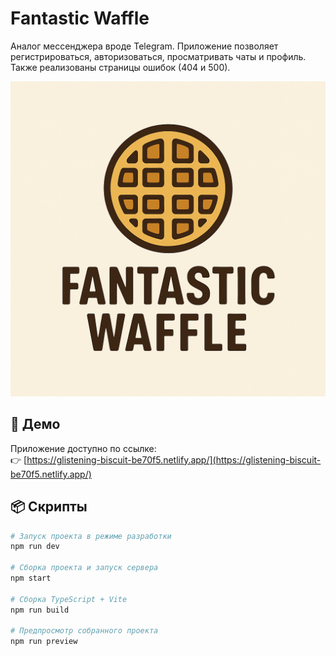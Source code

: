 # Fantastic Waffle

Аналог мессенджера вроде Telegram. Приложение позволяет регистрироваться, авторизоваться, просматривать чаты и профиль. Также реализованы страницы ошибок (404 и 500).

![Fantastic Waffle Logo](./fantastic-waffle.png)

## 🔗 Демо  
Приложение доступно по ссылке:  
👉 [https://glistening-biscuit-be70f5.netlify.app/](https://glistening-biscuit-be70f5.netlify.app/)

## 📦 Скрипты  
```bash
# Запуск проекта в режиме разработки
npm run dev

# Сборка проекта и запуск сервера
npm start

# Сборка TypeScript + Vite
npm run build

# Предпросмотр собранного проекта
npm run preview
